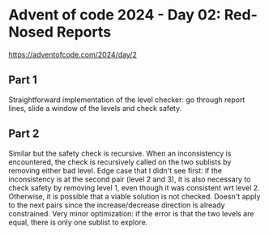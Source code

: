 # Advent of code 2024 - Day 02: Red-Nosed Reports

https://adventofcode.com/2024/day/2

## Part 1

Straightforward implementation of the level checker: go through report lines, slide a window of the levels and check safety.

## Part 2

Similar but the safety check is recursive. When an inconsistency is encountered, the check is recursively called on the two sublists by removing either bad level.
Edge case that I didn't see first: if the inconsistency is at the second pair (level 2 and 3), it is also necessary to check safety by removing level 1, even though it was consistent wrt level 2. Otherwise, it is possible that a viable solution is not checked. Doesn't apply to the next pairs since the increase/decrease direction is already constrained.
Very minor optimization: if the error is that the two levels are equal, there is only one sublist to explore.

